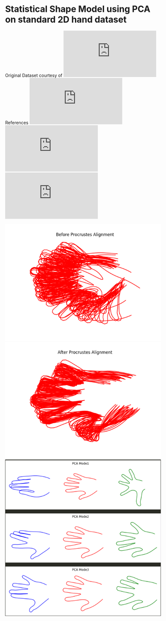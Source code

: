 # Statistical Shape Model using PCA on standard 2D hand dataset
Original Dataset courtesy of ![Mikkel B. Stegmann](http://www2.imm.dtu.dk/pubdb/pubs/403-full.html)
References
![Annotated 2D Hand Image dataset](http://www2.imm.dtu.dk/pubdb/pubs/403-full.html)
![Other free datasets for 2D Statistical Shape Models](https://www2.imm.dtu.dk/~aam/datasets/datasets.html)
![Active Appearance Model](http://www.imm.dtu.dk/~aam/main/main.html)

![Before Procrustes](./results/before_procrustes.png) 
![after Procrustes](./results/after_procrustes.png)
![hand_PCA_modes.png](hand_PCA_modes.png)

